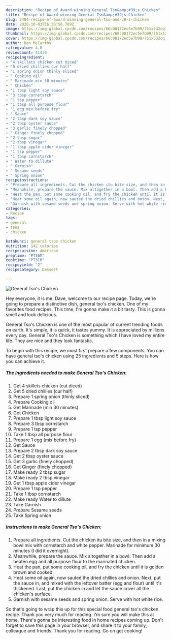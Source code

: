 ```yaml
---
description: "Recipe of Award-winning General Tso&amp;#39;s Chicken"
title: "Recipe of Award-winning General Tso&amp;#39;s Chicken"
slug: 2484-recipe-of-award-winning-general-tso-and-39-s-chicken
date: 2020-10-03T16:38:56.789Z
image: https://img-global.cpcdn.com/recipes/66c08172ec5e7b99/751x532cq70/general-tsos-chicken-recipe-main-photo.jpg
thumbnail: https://img-global.cpcdn.com/recipes/66c08172ec5e7b99/751x532cq70/general-tsos-chicken-recipe-main-photo.jpg
cover: https://img-global.cpcdn.com/recipes/66c08172ec5e7b99/751x532cq70/general-tsos-chicken-recipe-main-photo.jpg
author: Don McCarthy
ratingvalue: 4.6
reviewcount: 41430
recipeingredient:
- "4 skillets chicken cut diced"
- "5 dried chillies cur half"
- "1 spring onion thinly sliced"
- " Cooking oil"
- " Marinade min 30 minutes"
- " Chicken"
- "1 tbsp light soy sauce"
- "3 tbsp cornstarch"
- "1 tsp pepper"
- "1 tbsp all purpose flour"
- "1 egg mix before fry"
- " Sauce"
- "2 tbsp dark soy sauce"
- "2 tbsp oyster sauce"
- "3 garlic finely chopped"
- " Ginger finely chopped"
- "2 tbsp sugar"
- "2 tbsp vinegar"
- "1 tbsp apple cider vinegar"
- "1 tsp pepper"
- "1 tbsp cornstarch"
- " Water to dillute"
- " Garnish"
- " Sesame seeds"
- " Spring onion"
recipeinstructions:
- "Prepare all ingredients. Cut the chicken itu bite size, and then in a mixing bowl mix with cornstarch and white pepper. Marinade for minimum 30 minutes (I did it overnight)."
- "Meanwhile, prepare the sauce. Mix altogether in a bowl. Then add a beaten egg and all purpose flour to the marinated chicken."
- "Heat the pan, put some cooking oil, and fry the chicken until it is golden brown and cooked."
- "Heat some oil again, now sauteé the dried chillies and onion. Next, put the sauce in, and mixed with the leftover batter (egg and flour) until it&#39;s thickened. Last, put the chicken in and let the sauce cover all the chicken&#39;s surface."
- "Garnish with sesame seeds and spring onion. Serve with hot white rice."
categories:
- Recipe
tags:
- general
- tsos
- chicken

katakunci: general tsos chicken 
nutrition: 142 calories
recipecuisine: American
preptime: "PT16M"
cooktime: "PT31M"
recipeyield: "2"
recipecategory: Dessert

---
```



![General Tso&#39;s Chicken](https://img-global.cpcdn.com/recipes/66c08172ec5e7b99/751x532cq70/general-tsos-chicken-recipe-main-photo.jpg)

Hey everyone, it is me, Dave, welcome to our recipe page. Today, we're going to prepare a distinctive dish, general tso&#39;s chicken. One of my favorites food recipes. This time, I'm gonna make it a bit tasty. This is gonna smell and look delicious.

General Tso&#39;s Chicken is one of the most popular of current trending foods on earth. It's simple, it is quick, it tastes yummy. It is appreciated by millions every day. General Tso&#39;s Chicken is something which I have loved my entire life. They are nice and they look fantastic.




To begin with this recipe, we must first prepare a few components. You can have general tso&#39;s chicken using 25 ingredients and 5 steps. Here is how you can achieve it.

<!--inarticleads1-->

##### The ingredients needed to make General Tso&#39;s Chicken:

1. Get 4 skillets chicken (cut diced)
1. Get 5 dried chillies (cur half)
1. Prepare 1 spring onion (thinly sliced)
1. Prepare  Cooking oil
1. Get  Marinade (min 30 minutes)
1. Get  Chicken
1. Prepare 1 tbsp light soy sauce
1. Prepare 3 tbsp cornstarch
1. Prepare 1 tsp pepper
1. Take 1 tbsp all purpose flour
1. Prepare 1 egg (mix before fry)
1. Get  Sauce
1. Prepare 2 tbsp dark soy sauce
1. Get 2 tbsp oyster sauce
1. Get 3 garlic (finely chopped)
1. Get  Ginger (finely chopped)
1. Make ready 2 tbsp sugar
1. Make ready 2 tbsp vinegar
1. Get 1 tbsp apple cider vinegar
1. Prepare 1 tsp pepper
1. Take 1 tbsp cornstarch
1. Make ready  Water to dillute
1. Take  Garnish
1. Prepare  Sesame seeds
1. Take  Spring onion




<!--inarticleads2-->

##### Instructions to make General Tso&#39;s Chicken:

1. Prepare all ingredients. Cut the chicken itu bite size, and then in a mixing bowl mix with cornstarch and white pepper. Marinade for minimum 30 minutes (I did it overnight).
1. Meanwhile, prepare the sauce. Mix altogether in a bowl. Then add a beaten egg and all purpose flour to the marinated chicken.
1. Heat the pan, put some cooking oil, and fry the chicken until it is golden brown and cooked.
1. Heat some oil again, now sauteé the dried chillies and onion. Next, put the sauce in, and mixed with the leftover batter (egg and flour) until it&#39;s thickened. Last, put the chicken in and let the sauce cover all the chicken&#39;s surface.
1. Garnish with sesame seeds and spring onion. Serve with hot white rice.




So that's going to wrap this up for this special food general tso&#39;s chicken recipe. Thank you very much for reading. I'm sure you will make this at home. There's gonna be interesting food in home recipes coming up. Don't forget to save this page in your browser, and share it to your family, colleague and friends. Thank you for reading. Go on get cooking!
